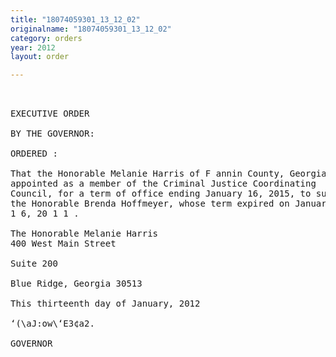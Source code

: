 ```yaml
---
title: "18074059301_13_12_02"
originalname: "18074059301_13_12_02"
category: orders
year: 2012
layout: order

---
```

<pre>
 

EXECUTIVE ORDER

BY THE GOVERNOR:

ORDERED :

That the Honorable Melanie Harris of F annin County, Georgia, is
appointed as a member of the Criminal Justice Coordinating
Council, for a term of office ending January 16, 2015, to succeed
the Honorable Brenda Hoffmeyer, whose term expired on January
1 6, 20 1 1 .

The Honorable Melanie Harris
400 West Main Street

Suite 200

Blue Ridge, Georgia 30513

This thirteenth day of January, 2012

‘(\aJ:ow\‘E3¢a2.

GOVERNOR

</pre>
